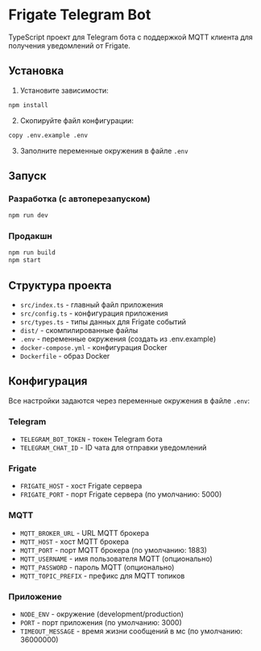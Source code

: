 # Frigate Telegram Bot

TypeScript проект для Telegram бота с поддержкой MQTT клиента для получения уведомлений от Frigate.

## Установка

1. Установите зависимости:
```bash
npm install
```

2. Скопируйте файл конфигурации:
```bash
copy .env.example .env
```

3. Заполните переменные окружения в файле `.env`

## Запуск

### Разработка (с автоперезапуском)
```bash
npm run dev
```

### Продакшн
```bash
npm run build
npm start
```

## Структура проекта

- `src/index.ts` - главный файл приложения
- `src/config.ts` - конфигурация приложения
- `src/types.ts` - типы данных для Frigate событий
- `dist/` - скомпилированные файлы
- `.env` - переменные окружения (создать из .env.example)
- `docker-compose.yml` - конфигурация Docker
- `Dockerfile` - образ Docker

## Конфигурация

Все настройки задаются через переменные окружения в файле `.env`:

### Telegram
- `TELEGRAM_BOT_TOKEN` - токен Telegram бота
- `TELEGRAM_CHAT_ID` - ID чата для отправки уведомлений

### Frigate
- `FRIGATE_HOST` - хост Frigate сервера
- `FRIGATE_PORT` - порт Frigate сервера (по умолчанию: 5000)

### MQTT
- `MQTT_BROKER_URL` - URL MQTT брокера
- `MQTT_HOST` - хост MQTT брокера
- `MQTT_PORT` - порт MQTT брокера (по умолчанию: 1883)
- `MQTT_USERNAME` - имя пользователя MQTT (опционально)
- `MQTT_PASSWORD` - пароль MQTT (опционально)
- `MQTT_TOPIC_PREFIX` - префикс для MQTT топиков

### Приложение
- `NODE_ENV` - окружение (development/production)
- `PORT` - порт приложения (по умолчанию: 3000)
- `TIMEOUT_MESSAGE` - время жизни сообщений в мс (по умолчанию: 36000000)
